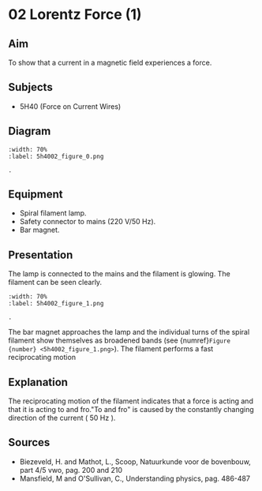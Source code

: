 # 02 Lorentz Force (1)  
  
## Aim   
 To show that a current in a magnetic field experiences a force.    
  
## Subjects   
* 5H40 (Force on Current Wires)   

## Diagram
   
```{figure} figures/figure_0.png
:width: 70%  
:label: 5h4002_figure_0.png  

. 
```

## Equipment
 *  Spiral filament lamp. 
 *  Safety connector to mains ($220\mathrm{~V}/50\mathrm{~Hz}$). 
 *  Bar magnet.
    
  
## Presentation   
The lamp is connected to the mains and the filament is glowing. The filament can be seen clearly.     
```{figure} figures/figure_1.png
:width: 70%  
:label: 5h4002_figure_1.png  

. 
```
The bar magnet approaches the lamp and the individual turns of the spiral filament show themselves as broadened bands (see {numref}`Figure {number} <5h4002_figure_1.png>`). The filament performs a fast reciprocating motion    
  
## Explanation   
The reciprocating motion of the filament indicates that a force is acting and that it is acting to and fro."To and fro" is caused by the constantly changing direction of the current ( $50 \mathrm{~Hz}$ ). 
  
## Sources
 *  Biezeveld, H. and Mathot, L., Scoop, Natuurkunde voor de bovenbouw, part 4/5 vwo, pag. 200 and 210 
 *  Mansfield, M and O'Sullivan, C., Understanding physics, pag. 486-487
  